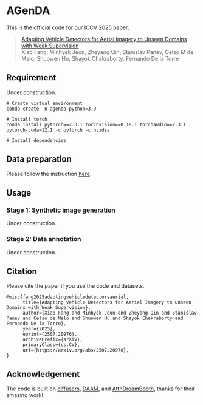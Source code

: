 # AGenDA
This is the official code for our ICCV 2025 paper:
> [Adapting Vehicle Detectors for Aerial Imagery to Unseen Domains with Weak Supervision](https://humansensinglab.github.io/AGenDA/)  
> Xiao Fang, Minhyek Jeon, Zheyang Qin, Stanislav Panev, Celso M de Melo, Shuowen Hu, Shayok Chakraborty, Fernando De la Torre

## Requirement
Under construction.
```
# Create virtual environment
conda create -n agenda python=3.9

# Install torch
conda install pytorch==2.3.1 torchvision==0.18.1 torchaudio==2.3.1 pytorch-cuda=12.1 -c pytorch -c nvidia

# Install dependencies
```

## Data preparation
Please follow the instruction [here](Data/README.md).

## Usage
### Stage 1: Synthetic image generation
Under construction.

### Stage 2: Data annotation
Under construction.

## Citation
Please cite the paper if you use the code and datasets.
```
@misc{fang2025adaptingvehicledetectorsaerial,
      title={Adapting Vehicle Detectors for Aerial Imagery to Unseen Domains with Weak Supervision}, 
      author={Xiao Fang and Minhyek Jeon and Zheyang Qin and Stanislav Panev and Celso de Melo and Shuowen Hu and Shayok Chakraborty and Fernando De la Torre},
      year={2025},
      eprint={2507.20976},
      archivePrefix={arXiv},
      primaryClass={cs.CV},
      url={https://arxiv.org/abs/2507.20976}, 
}
```

## Acknowledgement
The code is built on [diffusers](https://github.com/huggingface/diffusers/tree/main/examples), [DAAM](https://github.com/castorini/daam), and [AttnDreamBooth](https://github.com/lyuPang/AttnDreamBooth), thanks for their amazing work!
